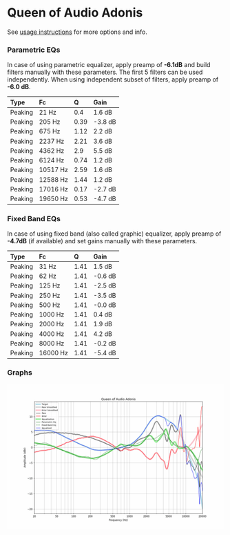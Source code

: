 # Queen of Audio Adonis
See [usage instructions](https://github.com/jaakkopasanen/AutoEq#usage) for more options and info.

### Parametric EQs
In case of using parametric equalizer, apply preamp of **-6.1dB** and build filters manually
with these parameters. The first 5 filters can be used independently.
When using independent subset of filters, apply preamp of **-6.0 dB**.

| Type    | Fc       |    Q | Gain    |
|:--------|:---------|:-----|:--------|
| Peaking | 21 Hz    | 0.4  | 1.6 dB  |
| Peaking | 205 Hz   | 0.39 | -3.8 dB |
| Peaking | 675 Hz   | 1.12 | 2.2 dB  |
| Peaking | 2237 Hz  | 2.21 | 3.6 dB  |
| Peaking | 4362 Hz  | 2.9  | 5.5 dB  |
| Peaking | 6124 Hz  | 0.74 | 1.2 dB  |
| Peaking | 10517 Hz | 2.59 | 1.6 dB  |
| Peaking | 12588 Hz | 1.44 | 1.2 dB  |
| Peaking | 17016 Hz | 0.17 | -2.7 dB |
| Peaking | 19650 Hz | 0.53 | -4.7 dB |

### Fixed Band EQs
In case of using fixed band (also called graphic) equalizer, apply preamp of **-4.7dB**
(if available) and set gains manually with these parameters.

| Type    | Fc       |    Q | Gain    |
|:--------|:---------|:-----|:--------|
| Peaking | 31 Hz    | 1.41 | 1.5 dB  |
| Peaking | 62 Hz    | 1.41 | -0.6 dB |
| Peaking | 125 Hz   | 1.41 | -2.5 dB |
| Peaking | 250 Hz   | 1.41 | -3.5 dB |
| Peaking | 500 Hz   | 1.41 | -0.0 dB |
| Peaking | 1000 Hz  | 1.41 | 0.4 dB  |
| Peaking | 2000 Hz  | 1.41 | 1.9 dB  |
| Peaking | 4000 Hz  | 1.41 | 4.2 dB  |
| Peaking | 8000 Hz  | 1.41 | -0.2 dB |
| Peaking | 16000 Hz | 1.41 | -5.4 dB |

### Graphs
![](./Queen%20of%20Audio%20Adonis.png)